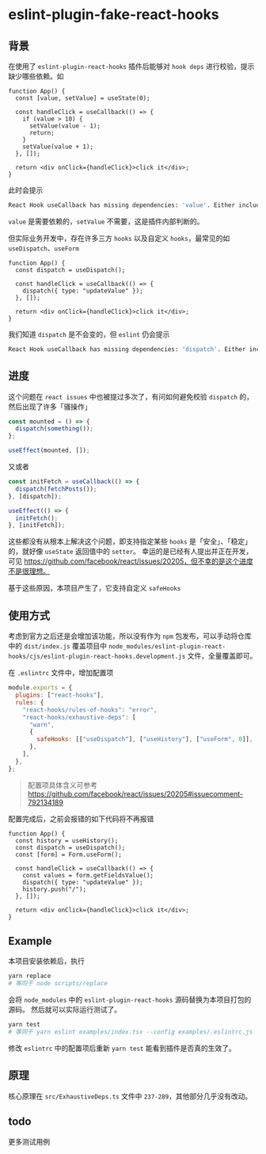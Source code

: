 # eslint-plugin-fake-react-hooks

## 背景

在使用了 `eslint-plugin-react-hooks` 插件后能够对 `hook deps` 进行校验，提示缺少哪些依赖。如

```tsx
function App() {
  const [value, setValue] = useState(0);

  const handleClick = useCallback(() => {
    if (value > 10) {
      setValue(value - 1);
      return;
    }
    setValue(value + 1);
  }, []);

  return <div onClick={handleClick}>click it</div>;
}
```

此时会提示

```bash
React Hook useCallback has missing dependencies: 'value'. Either include them or remove the dependency array
```

`value` 是需要依赖的，`setValue` 不需要，这是插件内部判断的。

但实际业务开发中，存在许多三方 `hooks` 以及自定义 `hooks`，最常见的如 `useDispatch`、`useForm`

```tsx
function App() {
  const dispatch = useDispatch();

  const handleClick = useCallback(() => {
    dispatch({ type: "updateValue" });
  }, []);

  return <div onClick={handleClick}>click it</div>;
}
```

我们知道 `dispatch` 是不会变的，但 `eslint` 仍会提示

```bash
React Hook useCallback has missing dependencies: 'dispatch'. Either include them or remove the dependency array
```

## 进度

这个问题在 `react issues` 中也被提过多次了，有问如何避免校验 `dispatch` 的，然后出现了许多「骚操作」

```js
const mounted = () => {
  dispatch(something());
};

useEffect(mounted, []);
```

又或者

```js
const initFetch = useCallback(() => {
  dispatch(fetchPosts());
}, [dispatch]);

useEffect(() => {
  initFetch();
}, [initFetch]);
```

这些都没有从根本上解决这个问题，即支持指定某些 `hooks` 是「安全」、「稳定」的，就好像 `useState` 返回值中的 `setter`。
幸运的是已经有人提出并正在开发，可见 https://github.com/facebook/react/issues/20205，但不幸的是这个进度不是很理想。

基于这些原因，本项目产生了，它支持自定义 `safeHooks`

## 使用方式

考虑到官方之后还是会增加该功能，所以没有作为 `npm` 包发布，可以手动将仓库中的 `dist/index.js` 覆盖项目中 `node_modules/eslint-plugin-react-hooks/cjs/eslint-plugin-react-hooks.development.js` 文件，全量覆盖即可。

在 `.eslintrc` 文件中，增加配置项

```js
module.exports = {
  plugins: ["react-hooks"],
  rules: {
    "react-hooks/rules-of-hooks": "error",
    "react-hooks/exhaustive-deps": [
      "warn",
      {
        safeHooks: [["useDispatch"], ["useHistory"], ["useForm", 0]],
      },
    ],
  },
};
```

> 配置项具体含义可参考 https://github.com/facebook/react/issues/20205#issuecomment-792134189

配置完成后，之前会报错的如下代码将不再报错

```tsx
function App() {
  const history = useHistory();
  const dispatch = useDispatch();
  const [form] = Form.useForm();

  const handleClick = useCallback(() => {
    const values = form.getFieldsValue();
    dispatch({ type: "updateValue" });
    history.push("/");
  }, []);

  return <div onClick={handleClick}>click it</div>;
}
```

## Example

本项目安装依赖后，执行

```bash
yarn replace
# 等同于 node scripts/replace
```

会将 `node_modules` 中的 `eslint-plugin-react-hooks` 源码替换为本项目打包的源码。
然后就可以实际运行测试了。

```bash
yarn test
# 等同于 yarn eslint examples/index.tsx --config examples/.eslintrc.js
```

修改 `eslintrc` 中的配置项后重新 `yarn test` 能看到插件是否真的生效了。

## 原理

核心原理在 `src/ExhaustiveDeps.ts` 文件中 `237-289`，其他部分几乎没有改动。

## todo

更多测试用例
